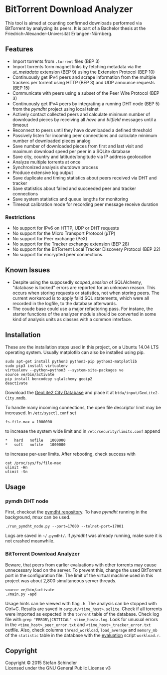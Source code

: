# BitTorrent Download Analyzer
This tool is aimed at counting confirmed downloads performed via BitTorrent by analyzing its peers. It is part of a Bachelor thesis at the Friedrich-Alexander-Universität Erlangen-Nürnberg.

## Features
* Import torrents from `.torrent` files (BEP 3)
* Import torrents form magnet links by fetching metadata via the *ut_metadata* extension (BEP 9) using the Extension Protocol (BEP 10)
* Continuously get IPv4 peers and scrape information from the multiple trackers per torrent using HTTP (BEP 3) and UDP announce requests (BEP 15)
* Communicate with peers using a subset of the Peer Wire Protocol (BEP 3)
* Continuously get IPv4 peers by integrating a running DHT node (BEP 5) from the *pymdht* project using local telnet
* Actively contact collected peers and calculate minimum number of downloaded pieces by receiving all *have* and *bitfield* messages until a timeout
* Reconnect to peers until they have downloaded a defined threshold
* Passively listen for incoming peer connections and calculate minimum number of downloaded pieces analog
* Save number of downloaded pieces from first and last visit and maximum download speed per peer in a SQLite database
* Save city, country and latitude/longitude via IP address geolocation
* Analyze multiple torrents at once
* Synchronized analysis shutdown process
* Produce extensive log output
* Save duplicate and timing statistics about peers received via DHT and tracker
* Save statistics about failed and succeeded peer and tracker connections
* Save system statistics and queue lengths for monitoring
* Timeout calibration mode for recording peer message receive duration

### Restrictions
* No support for IPv6 on HTTP, UDP or DHT requests
* No support for the Micro Transport Protocol (µTP)
* No support for Peer exchange (PeX)
* No support for the Tracker exchange extension (BEP 28)
* No support for the BitTorrent Local Tracker Discovery Protocol (BEP 22)
* No support for encrypted peer connections.

## Known Issues
* Despite using the supposedly *scoped\_session* of SQLAlchemy, "database is locked" errors are reported for an unknown reason. This occurs when storing requests or statistics, not when storing peers. The current workaroud is to apply faild SQL statements, which were all recorded in the logfile, to the database afterwards.
* The coude base could use a major refactoring pass. For instane, the starter functions of the analyzer module should be converted in some kind of analysis units as classes with a common interface. 

## Installation
These are the installation steps used in this project, on a Ubuntu 14.04 LTS operating system. Usually matplotlib can also be installed using pip.

    sudo apt-get install python3 python3-pip python3-matplotlib
    sudo pip3 install virtualenv
    virtualenv --python=python3 --system-site-packages ve
    source ve/bin/activate
    pip install bencodepy sqlalchemy geoip2
    deactivate

Download the [GeoLite2 City Database](http://dev.maxmind.com/geoip/geoip2/geolite2/#Downloads) and place it at `btda/input/GeoLite2-City.mmdb`.

To handle many incoming connections, the open file descriptor limit may be increased. In `/etc/sysctl.conf` set

    fs.file-max = 1000000

to increase the system wide limit and in `/etc/security/limits.conf` append

    *   hard   nofile   1000000
    *   soft   nofile   1000000

to increase per-user limits. After rebooting, check success with

    cat /proc/sys/fs/file-max
    ulimit -Hn
    ulimit -Sn

## Usage
### pymdh DHT node
First, checkout the [pymdht repository](https://github.com/rauljim/pymdht). To have *pymdht* running in the background, *tmux* can be used.

    ./run_pymdht_node.py --port=17000 --telnet-port=17001

Logs are saved in `~/.pymdht/`. If *pymdht* was already running, make sure it is not crashed meanwhile.

### BitTorrent Download Analyzer
Beware, that peers from earlier evaluations with other torrents may cause unnecessary load on the server. To prevent this, change the used BitTorrent port in the configuration file. The limit of the virtual machine used in this project was about 2,800 simultaneous server threads.

    source ve/bin/activate
    ./main.py -apd

Usage hints can be viewed with flag `-h`. The analysis can be stopped with Ctrl+C. Results are saved in `output/<time_host>.sqlite`. Check if all torrents were imported as expected in the `torrent` table of the database. Check log file with `grep "ERROR\|CRITICAL" <time_host>.log`. Look for unusual errors in the `<time_host>_peer_error.txt` and `<time_host>_tracker_error.txt` outfile. Also, check columns `thread_workload`, `load_average` and `memory_mb` of the `statistic` table in the database with the [evaluation](../evaluation/) script `workload.r`.

## Copyright
Copyright © 2015 Stefan Schindler  
Licensed under the GNU General Public License v3
